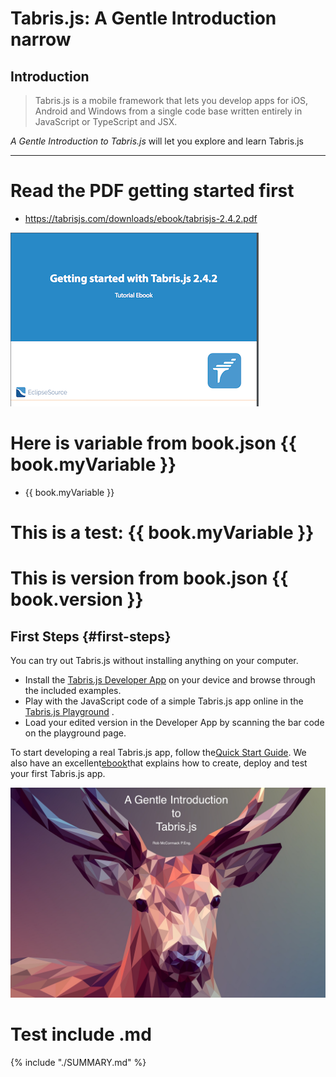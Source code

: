 # Tabris.js: A Gentle Introduction narrow

## Introduction

> Tabris.js is a mobile framework that lets you develop apps for iOS, Android and Windows from a single code base written entirely in JavaScript or TypeScript and JSX.

_A Gentle Introduction to Tabris.js_ will let you explore and learn Tabris.js


---
# Read the PDF getting started first
- https://tabrisjs.com/downloads/ebook/tabrisjs-2.4.2.pdf

![](/assets/tabrisbookpdf.png)

# Here is variable from book.json {{ book.myVariable }}


- {{ book.myVariable }}

# This is a test: {{ book.myVariable }}

# This is version from book.json {{ book.version }}


## First Steps {#first-steps}

You can try out Tabris.js without installing anything on your computer.

* Install the
  [Tabris.js Developer App](https://tabrisjs.com/tabris-js-docs/latest/developer-app.html)
  on your device and browse through the included examples.
* Play with the JavaScript code of a simple Tabris.js app online in the
  [Tabris.js Playground](https://tabrisjs.com/playground)
  .
* Load your edited version in the Developer App by scanning the bar code on the playground page.

To start developing a real Tabris.js app, follow the[Quick Start Guide](https://tabrisjs.com/tabris-js-docs/latest/getting-started.html). We also have an excellent[ebook](https://tabrisjs.com/downloads/)that explains how to create, deploy and test your first Tabris.js app.

![](/assets/cover.jpg)

# Test include .md
{% include "./SUMMARY.md" %}

